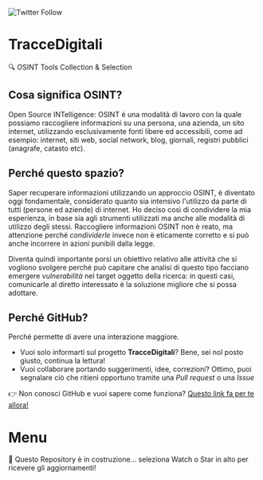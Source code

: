 ![Twitter Follow](https://img.shields.io/twitter/follow/marcogovoni?style=social)


# TracceDigitali
:mag: OSINT Tools Collection & Selection

## Cosa significa OSINT?

Open Source INTelligence: OSINT è una modalità di lavoro con la quale possiamo raccogliere informazioni su una persona, una azienda, un sito internet, utilizzando esclusivamente fonti libere ed accessibili, come ad esempio: internet, siti web, social network, blog, giornali, registri pubblici (anagrafe, catasto etc).

## Perché questo spazio?

Saper recuperare informazioni utilizzando un approccio OSINT, è diventato oggi fondamentale, considerato quanto sia intensivo l'utilizzo da parte di tutti (persone ed aziende) di internet. Ho deciso così di condividere la mia esperienza, in base sia agli strumenti utilizzati ma anche alle modalità di utilizzo degli stessi.
Raccogliere informazioni OSINT non è reato, ma attenzione perché *condividerle* invece non è eticamente corretto e si può anche incorrere in azioni punibili dalla legge.

Diventa quindi importante porsi un obiettivo relativo alle attività che si vogliono svolgere perché può capitare che analisi di questo tipo facciano emergere *vulnerabilità* nel target oggetto della ricerca: in questi casi, comunicarle al diretto interessato è la soluzione migliore che si possa adottare.

## Perché GitHub?
Perché permette di avere una interazione maggiore.
* Vuoi solo informarti sul progetto **TracceDigitali**? Bene, sei nol posto giusto, continua la lettura!
* Vuoi collaborare portando suggerimenti, idee, correzioni? Ottimo, puoi segnalare ciò che ritieni opportuno tramite una *Pull request* o una *Issue*

:point_right: Non conosci GitHub e vuoi sapere come funziona? [Questo link fa per te allora!](https://github.com/marcogovoni/come-usare-github)

# Menu

:construction: Questo Repository è in costruzione... seleziona Watch o Star in alto per ricevere gli aggiornamenti!
